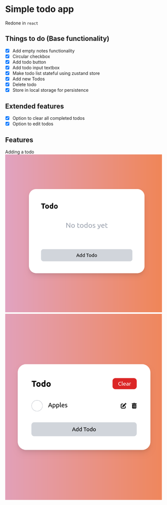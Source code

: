 # Simple todo app

Redone in `react`

## Things to do (Base functionality)

- [x] Add empty notes functionality
- [x] Circular checkbox
- [x] Add todo button
- [x] Add todo input textbox
- [x] Make todo list stateful using zustand store
- [x] Add new Todos
- [x] Delete todo
- [x] Store in local storage for persistence

## Extended features

- [x] Option to clear all completed todos
- [x] Option to edit todos

## Features
Adding a todo
![My Image](img/empty.png) ![My Image](img/added.png)
